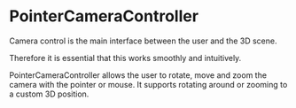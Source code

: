 ﻿# PointerCameraController

Camera control is the main interface between the user and the 3D scene.

Therefore it is essential that this works smoothly and intuitively. 

PointerCameraController allows the user to rotate, move and zoom the camera with the pointer or mouse. It supports rotating around or zooming to a custom 3D position.